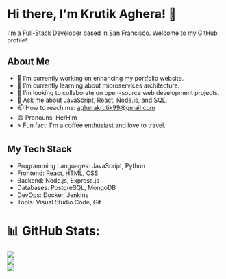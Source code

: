 # Hi there, I'm Krutik Aghera! 👋

I'm a Full-Stack Developer based in San Francisco. Welcome to my GitHub profile!

## About Me

- 🔭 I’m currently working on enhancing my portfolio website.
- 🌱 I’m currently learning about microservices architecture.
- 👯 I’m looking to collaborate on open-source web development projects.
- 💬 Ask me about JavaScript, React, Node.js, and SQL.
- 📫 How to reach me: agherakrutik99@gmail.com
- 😄 Pronouns: He/Him
- ⚡ Fun fact: I'm a coffee enthusiast and love to travel.

## My Tech Stack

- Programming Languages: JavaScript, Python
- Frontend: React, HTML, CSS
- Backend: Node.js, Express.js
- Databases: PostgreSQL, MongoDB
- DevOps: Docker, Jenkins
- Tools: Visual Studio Code, Git

# 📊 GitHub Stats:

![](https://github-readme-stats.vercel.app/api?username=Krutik30&theme=react&hide_border=false&include_all_commits=false&count_private=false)<br/>
![](https://github-readme-streak-stats.herokuapp.com/?user=Krutik30&theme=react&hide_border=false)<br/>
![](https://github-readme-stats.vercel.app/api/top-langs/?username=Krutik30&theme=react&hide_border=false&include_all_commits=false&count_private=false&layout=compact)

<!-- Proudly created with GPRM ( https://gprm.itsvg.in ) -->
